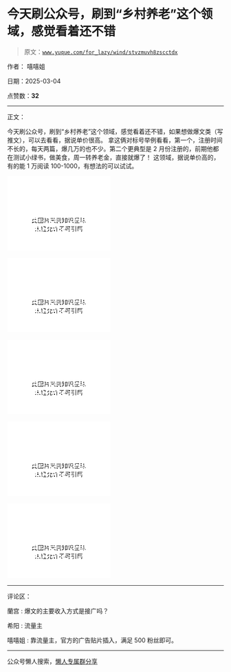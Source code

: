 # 今天刷公众号，刷到“乡村养老”这个领域，感觉看着还不错

> 原文：[`www.yuque.com/for_lazy/wind/stvzmuvh8zscctdx`](https://www.yuque.com/for_lazy/wind/stvzmuvh8zscctdx)

作者： 嘻嘻姐

日期：2025-03-04

点赞数：**32**

* * *

正文：

今天刷公众号，刷到“乡村养老”这个领域，感觉看着还不错，如果想做爆文类（写推文），可以去看看，据说单价很高。
拿这俩对标号举例看看，第一个，注册时间不长的，每天两篇，爆几万的也不少。第二个更典型是 2 月份注册的，前期他都在测试小绿书，做美食，周一转养老金，直接就爆了！
这领域，据说单价高的，有的能 1 万阅读 100-1000，有想法的可以试试。

![](img/b156709f843d7d6c6640d8ed4042bc3e.png "None")

![](img/eea01de5b806662889f847cd3bacdb80.png "None")

![](img/db6d1631a1d41f7ed1fc7fe8dee9ffc8.png "None")

![](img/f610584e253bf52a4a794d47814ea23c.png "None")

![](img/a3e5863f1dad3c2a96596783ed73b730.png "None")

* * *

评论区：

蘭宫 : 爆文的主要收入方式是接广吗？

希阳 : 流量主

嘻嘻姐 : 靠流量主，官方的广告贴片插入，满足 500 粉丝即可。

* * *

公众号懒人搜索，[懒人专属群分享](https://lazybook.fun/#/blog/group)